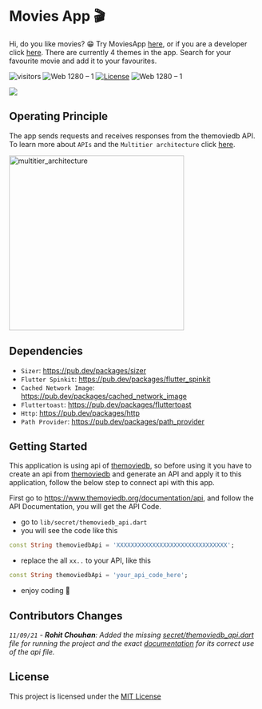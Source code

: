 # Movies App 🎬

Hi, do you like movies? 😁 Try MoviesApp <a href="https://github.com/vellt/Movies-App/releases/tag/v0.0.1">here</a>, or if you are a developer click <a href="https://github.com/vellt/Movies-App-Flutter#getting-started">here</a>.  There are currently 4 themes in the app. Search for your favourite movie and add it to your favourites.

![visitors](https://visitor-badge.glitch.me/badge?right_color=teal&page_id=vellt/Movies-App) 
![Web 1280 – 1]( https://img.shields.io/badge/made%20with-flutter-blue?style=flat)
[![License](https://img.shields.io/badge/license-MIT-orange)](./LICENSE)
![Web 1280 – 1]( https://img.shields.io/badge/-open%20source-wheat)

<img src="https://user-images.githubusercontent.com/61885011/132903284-a8e9f688-39ad-487c-9bc4-6f1404c469bc.png">

## Operating Principle

 The app sends requests and receives responses from the themoviedb API. <br> To learn more about `APIs` and the `Multitier architecture` click <a target="_blank" href="https://en.wikipedia.org/wiki/Multitier_architecture#Web_development_usage">here</a>.
 
<a target="_blank" href="https://volansys.com/wp-content/uploads/2019/07/VOLANSYS_Tiers-of-Architecture-new.jpg"> <img width="350" alt="multitier_architecture" src="https://user-images.githubusercontent.com/61885011/132905821-d68d4792-3f8f-4660-a648-968f353dcb1c.jpg"> </a>


## Dependencies
- `Sizer`: <a target="_blank" href="https://pub.dev/packages/sizer">https://pub.dev/packages/sizer</a>
- `Flutter Spinkit`: <a target="_blank" href="https://pub.dev/packages/flutter_spinkit">https://pub.dev/packages/flutter_spinkit</a>
- `Cached Network Image`: <a target="_blank" href="https://pub.dev/packages/cached_network_image">https://pub.dev/packages/cached_network_image</a>
- `Fluttertoast`: <a target="_blank" href="https://pub.dev/packages/fluttertoast">https://pub.dev/packages/fluttertoast</a>
- `Http`: <a target="_blank" href="https://pub.dev/packages/http">https://pub.dev/packages/http</a>
- `Path Provider`: <a target="_blank" href="https://pub.dev/packages/path_provider">https://pub.dev/packages/path_provider</a>
 
## Getting Started
This application is using api of <a target="_blank" href="https://www.themoviedb.org/">themoviedb</a>, so before using it you have to create an api from <a  target="_blank" href="https://www.themoviedb.org/">themoviedb</a> and generate an API and apply it to this application, follow the below step to connect api with this app.

First go to <a target="_blank" href="https://www.themoviedb.org/documentation/api">https://www.themoviedb.org/documentation/api</a>, and follow the API Documentation, you will get the API Code.

- go to `lib/secret/themoviedb_api.dart`
- you will see the code like this

```dart
const String themoviedbApi = 'XXXXXXXXXXXXXXXXXXXXXXXXXXXXXXX';
```
- replace the all `xx..` to your API, like this

```dart
const String themoviedbApi = 'your_api_code_here';
```
- enjoy coding 💙

## Contributors Changes
*`11/09/21` -  **Rohit Chouhan**: Added the missing <a href="https://github.com/vellt/Movies-App-Flutter/blob/main/lib/secret/themoviedb_api.dart">secret/themoviedb_api.dart</a> file for running the project and the exact <a href="https://github.com/vellt/Movies-App-Flutter#getting-started">documentation</a> for its correct use of the api file.*

## License
This project is licensed under the <a href="https://github.com/vellt/Movies-App-Flutter/blob/main/LICENSE">MIT License</a>
